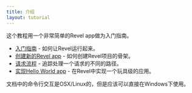 ```yaml
---
title: 介绍
layout: tutorial
---
```


这个教程用一个非常简单的Revel app做为入门指南。

* [入门指南](gettingstarted.html) - 如何让Revel运行起来。
* [创建新的Revel app](createapp.html) - 如何创建Revel项目的骨架。
* [请求流程](requestflow.html) - 追踪处理一个请求的不同的路径。
* [实现Hello World app](firstapp.html) - 在Revel中实现一个玩具级的应用。

文档中的命令行交互是OSX/Linux的，但是应该可以直接在Windows下使用。
